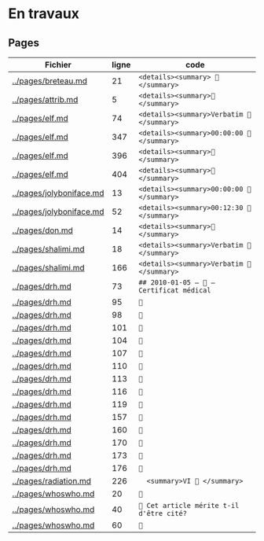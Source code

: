 # En travaux

## Pages
|Fichier                                 |ligne| code                                   |
|----------------------------------------|-----|----------------------------------------|
|[../pages/breteau.md](../pages/breteau.md)|21|`<details><summary> 🚧 </summary>`|
|[../pages/attrib.md](../pages/attrib.md)|5|`<details><summary>🚧</summary>`|
|[../pages/elf.md](../pages/elf.md)|74|`<details><summary>Verbatim 🚧 </summary>`|
|[../pages/elf.md](../pages/elf.md)|347|`<details><summary>00:00:00 🚧</summary>`|
|[../pages/elf.md](../pages/elf.md)|396|`<details><summary>🚧 </summary>`|
|[../pages/elf.md](../pages/elf.md)|404|`<details><summary>🚧 </summary>`|
|[../pages/jolyboniface.md](../pages/jolyboniface.md)|13|`<details><summary>00:00:00 🚧</summary>`|
|[../pages/jolyboniface.md](../pages/jolyboniface.md)|52|`<details><summary>00:12:30 🚧</summary>`|
|[../pages/don.md](../pages/don.md)|14|`<details><summary>🚧</summary>`|
|[../pages/shalimi.md](../pages/shalimi.md)|18|`<details><summary>Verbatim 🚧</summary>`|
|[../pages/shalimi.md](../pages/shalimi.md)|166|`<details><summary>Verbatim 🚧</summary>`|
|[../pages/drh.md](../pages/promed.md)|73|`## 2010-01-05 — 🚧 — Certificat médical`|
|[../pages/drh.md](../pages/promed.md)|95|`🚧`|
|[../pages/drh.md](../pages/promed.md)|98|`🚧`|
|[../pages/drh.md](../pages/promed.md)|101|`🚧`|
|[../pages/drh.md](../pages/promed.md)|104|`🚧`|
|[../pages/drh.md](../pages/promed.md)|107|`🚧`|
|[../pages/drh.md](../pages/promed.md)|110|`🚧`|
|[../pages/drh.md](../pages/promed.md)|113|`🚧`|
|[../pages/drh.md](../pages/promed.md)|116|`🚧`|
|[../pages/drh.md](../pages/promed.md)|119|`🚧`|
|[../pages/drh.md](../pages/promed.md)|157|`🚧`|
|[../pages/drh.md](../pages/promed.md)|160|`🚧`|
|[../pages/drh.md](../pages/promed.md)|170|`🚧`|
|[../pages/drh.md](../pages/promed.md)|173|`🚧`|
|[../pages/drh.md](../pages/promed.md)|176|`🚧`|
|[../pages/radiation.md](../pages/radiation.md)|226|`  <summary>VI 🚧 </summary>`|
|[../pages/whoswho.md](../pages/whoswho.md)|20|`🚧`|
|[../pages/whoswho.md](../pages/whoswho.md)|40|`🚧 Cet article mérite t-il d'être cité?`|
|[../pages/whoswho.md](../pages/whoswho.md)|60|`🚧`|

